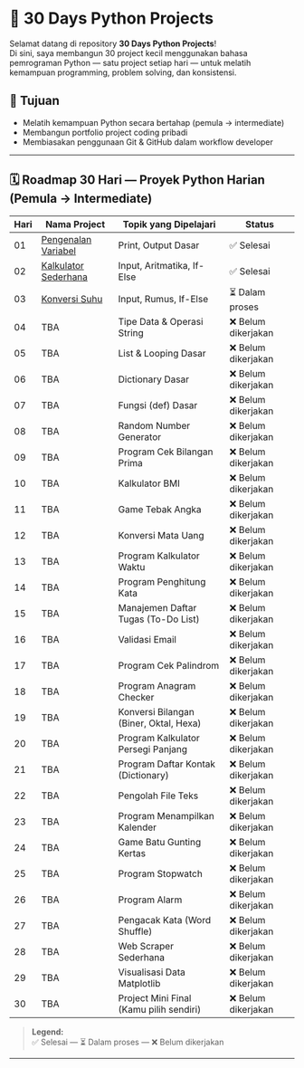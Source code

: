 # 🚀 30 Days Python Projects

Selamat datang di repository **30 Days Python Projects**!  
Di sini, saya membangun 30 project kecil menggunakan bahasa pemrograman Python — satu project setiap hari — untuk melatih kemampuan programming, problem solving, dan konsistensi.

## 🎯 Tujuan

- Melatih kemampuan Python secara bertahap (pemula → intermediate)
- Membangun portfolio project coding pribadi
- Membiasakan penggunaan Git & GitHub dalam workflow developer

---

## 🗓️ Roadmap 30 Hari — Proyek Python Harian (Pemula → Intermediate)

| Hari | Nama Project | Topik yang Dipelajari | Status |
|------|--------------|-----------------------|--------|
| 01 | [Pengenalan Variabel](Day01_Variabel_Input_Output) | Print, Output Dasar | ✅ Selesai |
| 02 | [Kalkulator Sederhana](Day02_KalkulatorSederhana) | Input, Aritmatika, If-Else | ✅ Selesai |
| 03 | [Konversi Suhu](Day03_KonversiSuhu) | Input, Rumus, If-Else | ⏳ Dalam proses |
| 04 | TBA | Tipe Data & Operasi String | ❌ Belum dikerjakan |
| 05 | TBA | List & Looping Dasar | ❌ Belum dikerjakan |
| 06 | TBA | Dictionary Dasar | ❌ Belum dikerjakan |
| 07 | TBA | Fungsi (def) Dasar | ❌ Belum dikerjakan |
| 08 | TBA | Random Number Generator | ❌ Belum dikerjakan |
| 09 | TBA | Program Cek Bilangan Prima | ❌ Belum dikerjakan |
| 10 | TBA | Kalkulator BMI | ❌ Belum dikerjakan |
| 11 | TBA | Game Tebak Angka | ❌ Belum dikerjakan |
| 12 | TBA | Konversi Mata Uang | ❌ Belum dikerjakan |
| 13 | TBA | Program Kalkulator Waktu | ❌ Belum dikerjakan |
| 14 | TBA | Program Penghitung Kata | ❌ Belum dikerjakan |
| 15 | TBA | Manajemen Daftar Tugas (To-Do List) | ❌ Belum dikerjakan |
| 16 | TBA | Validasi Email | ❌ Belum dikerjakan |
| 17 | TBA | Program Cek Palindrom | ❌ Belum dikerjakan |
| 18 | TBA | Program Anagram Checker | ❌ Belum dikerjakan |
| 19 | TBA | Konversi Bilangan (Biner, Oktal, Hexa) | ❌ Belum dikerjakan |
| 20 | TBA | Program Kalkulator Persegi Panjang | ❌ Belum dikerjakan |
| 21 | TBA | Program Daftar Kontak (Dictionary) | ❌ Belum dikerjakan |
| 22 | TBA | Pengolah File Teks | ❌ Belum dikerjakan |
| 23 | TBA | Program Menampilkan Kalender | ❌ Belum dikerjakan |
| 24 | TBA | Game Batu Gunting Kertas | ❌ Belum dikerjakan |
| 25 | TBA | Program Stopwatch | ❌ Belum dikerjakan |
| 26 | TBA | Program Alarm | ❌ Belum dikerjakan |
| 27 | TBA | Pengacak Kata (Word Shuffle) | ❌ Belum dikerjakan |
| 28 | TBA | Web Scraper Sederhana | ❌ Belum dikerjakan |
| 29 | TBA | Visualisasi Data Matplotlib | ❌ Belum dikerjakan |
| 30 | TBA | Project Mini Final (Kamu pilih sendiri) | ❌ Belum dikerjakan |

> **Legend:**  
✅ Selesai — ⏳ Dalam proses — ❌ Belum dikerjakan

---
